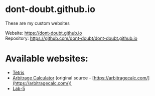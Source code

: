 # dont-doubt.github.io
These are my custom websites

Website: https://dont-doubt.github.io <br>
Repository: https://github.com/dont-doubt/dont-doubt.github.io

# Available websites:
* [Tetris](https://dont-doubt.github.io/tetris)
* [Arbitrage Calculator](https://dont-doubt.github.io/arbitrage) (original source - [https://arbitragecalc.com/](https://arbitragecalc.com/))
* [Lab-5](https://dont-doubt.github.io/lab-5)